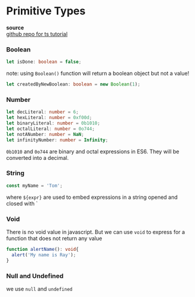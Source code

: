 # Primitive Types
**source**\
[github repo for ts tutorial](https://ts.xcatliu.com/basics/primitive-data-types.html)

### Boolean
```typescript
let isDone: boolean = false;
```
note: using ```Boolean()``` function will return a boolean object but not a value!

```typescript
let createdByNewBoolean: boolean = new Boolean(1);
```

### Number
```typescript
let decLiteral: number = 6;
let hexLiteral: number = 0xf00d;
let binaryLiteral: number = 0b1010;
let octalLiteral: number = 0o744;
let notANumber: number = NaN;
let infinityNumber: number = Infinity;
```

```0b1010``` and ```0o744``` are binary and octal expressions in ES6. They will be converted into a decimal.

### String
```typescript
const myName = 'Tom';
```
where ```${expr}``` are used to embed expressions in a string opened and closed with `

### Void
There is no void value in javascript. But we can use ```void``` to express for a function that does not return any value

```typescript
function alertName(): void{
  alert('My name is Ray');
}
```

### Null and Undefined
we use ```null``` and ```undefined```
